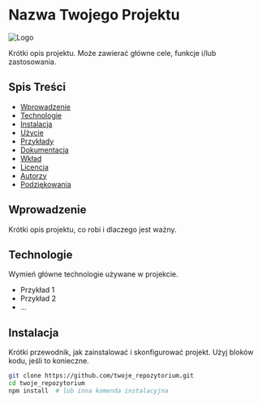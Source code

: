 # Nazwa Twojego Projektu

![Logo](link_do_logo.png) <!-- Dodaj logo projektu, jeśli jest dostępne -->

Krótki opis projektu. Może zawierać główne cele, funkcje i/lub zastosowania.

## Spis Treści

- [Wprowadzenie](#wprowadzenie)
- [Technologie](#technologie)
- [Instalacja](#instalacja)
- [Użycie](#użycie)
- [Przykłady](#przykłady)
- [Dokumentacja](#dokumentacja)
- [Wkład](#wkład)
- [Licencja](#licencja)
- [Autorzy](#autorzy)
- [Podziękowania](#podziękowania)

## Wprowadzenie

Krótki opis projektu, co robi i dlaczego jest ważny.

## Technologie

Wymień główne technologie używane w projekcie.

- Przykład 1
- Przykład 2
- ...

## Instalacja

Krótki przewodnik, jak zainstalować i skonfigurować projekt. Użyj bloków kodu, jeśli to konieczne.

```bash
git clone https://github.com/twoje_repozytorium.git
cd twoje_repozytorium
npm install  # lub inna komenda instalacyjna
